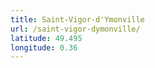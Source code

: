```yaml
---
title: Saint-Vigor-d'Ymonville
url: /saint-vigor-dymonville/
latitude: 49.495
longitude: 0.36
---
```

